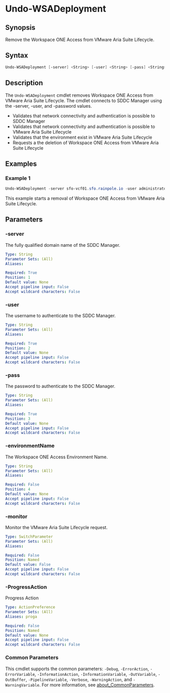 # Undo-WSADeployment

## Synopsis

Remove the Workspace ONE Access from VMware Aria Suite Lifecycle.

## Syntax

```powershell
Undo-WSADeployment [-server] <String> [-user] <String> [-pass] <String> [[-environmentName] <String>] [-monitor] [-ProgressAction <ActionPreference>] [<CommonParameters>]
```

## Description

The `Undo-WSADeployment` cmdlet removes Workspace ONE Access from VMware Aria Suite Lifecycle.
The cmdlet connects to SDDC Manager using the -server, -user, and -password values.

- Validates that network connectivity and authentication is possible to SDDC Manager
- Validates that network connectivity and authentication is possible to VMware Aria Suite Lifecycle
- Validates that the environment exist in VMware Aria Suite Lifecycle
- Requests a the deletion of Workspace ONE Access from VMware Aria Suite Lifecycle

## Examples

### Example 1

```powershell
Undo-WSADeployment -server sfo-vcf01.sfo.rainpole.io -user administrator@vsphere.local -pass VMw@re1! -environmentName globalenvironment
```

This example starts a removal of Workspace ONE Access from VMware Aria Suite Lifecycle.

## Parameters

### -server

The fully qualified domain name of the SDDC Manager.

```yaml
Type: String
Parameter Sets: (All)
Aliases:

Required: True
Position: 1
Default value: None
Accept pipeline input: False
Accept wildcard characters: False
```

### -user

The username to authenticate to the SDDC Manager.

```yaml
Type: String
Parameter Sets: (All)
Aliases:

Required: True
Position: 2
Default value: None
Accept pipeline input: False
Accept wildcard characters: False
```

### -pass

The password to authenticate to the SDDC Manager.

```yaml
Type: String
Parameter Sets: (All)
Aliases:

Required: True
Position: 3
Default value: None
Accept pipeline input: False
Accept wildcard characters: False
```

### -environmentName

The Workspace ONE Access Environment Name.

```yaml
Type: String
Parameter Sets: (All)
Aliases:

Required: False
Position: 4
Default value: None
Accept pipeline input: False
Accept wildcard characters: False
```

### -monitor

Monitor the VMware Aria Suite Lifecycle request.

```yaml
Type: SwitchParameter
Parameter Sets: (All)
Aliases:

Required: False
Position: Named
Default value: False
Accept pipeline input: False
Accept wildcard characters: False
```

### -ProgressAction

Progress Action

```yaml
Type: ActionPreference
Parameter Sets: (All)
Aliases: proga

Required: False
Position: Named
Default value: None
Accept pipeline input: False
Accept wildcard characters: False
```

### Common Parameters

This cmdlet supports the common parameters: `-Debug`, `-ErrorAction`, `-ErrorVariable`, `-InformationAction`, `-InformationVariable`, `-OutVariable`, `-OutBuffer`, `-PipelineVariable`, `-Verbose`, `-WarningAction`, and `-WarningVariable`. For more information, see [about_CommonParameters](http://go.microsoft.com/fwlink/?LinkID=113216).
